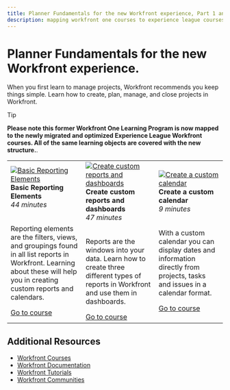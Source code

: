 ```yaml
---
title: Planner Fundamentals for the new Workfront experience, Part 1 and 2
description: mapping workfront one courses to experience league courses
---
```

# Planner Fundamentals for the new Workfront experience.

When you first learn to manage projects, Workfront recommends you keep things simple. Learn how to create, plan, manage, and close projects in Workfront.

>[!TIP]
>
>**Please note this former Workfront One Learning Program is now mapped to the newly migrated and optimized Experience League Workfront courses.  All of the same learning objects are covered with the new structure.**.

<table>
  <tr>
   <td>
      <a href="https://experienceleague.adobe.com/?recommended=Workfront-U-1-2022.1.reporting">
      <img alt="Basic Reporting Elements" src="https://cdn.experienceleague.adobe.com/thumb/basic-reporting-elements.png"/>
      </a>
      <div>
         <strong>Basic Reporting Elements</strong></a>         
         <br/><em>44 minutes</em>
      </div>
      <p>
        <br/>
         Reporting elements are the filters, views, and groupings found in all list reports in Workfront. Learning about these will help you in creating custom reports and calendars.
      </p>
      <a  rel="noreferrer" target="_blank" href="https://experienceleague.adobe.com/?recommended=Workfront-U-1-2022.1.reporting" class="spectrum-Button spectrum-Button--primary spectrum-Button--sizeM">
      <span class="spectrum-Button-label has-no-wrap has-text-weight-bold">Go to course</span>
      </a>
   </td>   
   <td>
      <a href="https://experienceleague.adobe.com/?recommended=Workfront-U-1-2022.3.reporting">
      <img alt="Create custom reports and dashboards" src="https://cdn.experienceleague.adobe.com/thumb/create-custom-reports-and-dashboards.png"/>
      </a>
      <div>
         <strong>Create custom reports and dashboards</strong></a>         
         <br/><em>47 minutes</em>
      </div>
      <p>
        <br/>
         Reports are the windows into your data. Learn how to create three different types of reports in Workfront and use them in dashboards.
      </p>
      <a  rel="noreferrer" target="_blank" href="https://experienceleague.adobe.com/?recommended=Workfront-U-1-2022.3.reporting" class="spectrum-Button spectrum-Button--primary spectrum-Button--sizeM">
      <span class="spectrum-Button-label has-no-wrap has-text-weight-bold">Go to course</span>
      </a>
   </td>
    <td>
      <a href="https://experienceleague.adobe.com/?recommended=Workfront-U-1-2022.4.reporting">
      <img alt="Create a custom calendar" src="https://cdn.experienceleague.adobe.com/thumb/create-a-custom-calendar.png"/>
      </a>
      <div>
         <strong>Create a custom calendar</strong></a>         
         <br/><em>9 minutes</em>
      </div>
      <p>
        <br/>
         With a custom calendar you can display dates and information directly from projects, tasks and issues in a calendar format.
      </p>
      <a  rel="noreferrer" target="_blank" href="https://experienceleague.adobe.com/?recommended=Workfront-U-1-2022.4.reporting" class="spectrum-Button spectrum-Button--primary spectrum-Button--sizeM">
      <span class="spectrum-Button-label has-no-wrap has-text-weight-bold">Go to course</span>
      </a>
   </td>
  </tr>
</table>

## Additional Resources

* [Workfront Courses](https://experienceleague.adobe.com/?lang=en&Solution=Workfront#courses)
* [Workfront Documentation](https://experienceleague.adobe.com/docs/workfront.html)
* [Workfront Tutorials](https://experienceleague.adobe.com/docs/workfront-learn/tutorials-workfront/home.html)
* [Workfront Communities](https://experienceleaguecommunities.adobe.com/t5/workfront/ct-p/workfront)